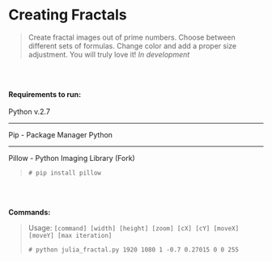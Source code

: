 # Creating Fractals
>Create fractal images out of prime numbers. Choose between different sets of formulas. 
>Change color and add a proper size adjustment. You will truly love it!
><i>*In development*</i>

<br><br>

<b>Requirements to run:</b>
<br><br>
Python v.2.7
***
Pip - Package Manager Python
***
Pillow - Python Imaging Library (Fork)
 >`# pip install pillow`

<br><br>

<b>Commands:</b>
>Usage: `[command] [width] [height] [zoom] [cX] [cY] [moveX] [moveY] [max iteration]`
>
> `# python julia_fractal.py 1920 1080 1 -0.7 0.27015 0 0 255`
